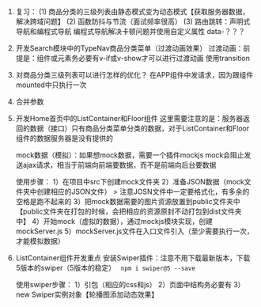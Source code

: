 1. 复习：
    (1) 商品分类的三级列表由静态模式变为动态模式【获取服务器数据，解决跨域问题】
    (2) 函数防抖与节流（面试频率很高）
    (3) 路由跳转：声明式导航和编程式导航
        编程式导航解决卡顿问题并使用自定义属性 data-？？？

2. 开发Search模块中的TypeNav商品分类菜单（过渡动画效果）
   过渡动画：前提是：组件或元素务必要有v-if或v-show才可以进行过渡动画
   使用transition

3. 对商品分类三级列表可以进行怎样的优化？
    在APP组件中发请求，因为跟组件mounted中只执行一次

4. 合并参数

5. 开发Home首页中的ListContainer和Floor组件
    这里需要注意的是：服务器返回的数据（接口）只有商品分类菜单分类的数据，对于ListContainer和Floor组件的数据服务器是没有提供的

    mock数据（模拟）：如果想mock数据，需要一个插件mockjs
    mock会阻止发送ajax请求，相当于前端向前端要数据，而不是前端向后台要数据

    使用步骤：
    1）在项目中src下创建mock文件夹
    2）准备JSON数据（mock文件夹中创建相应的JSON文件）
        > 注意JOSN文件中一定要格式化，有多余的空格是跑不起来的
    3）把mock数据需要的图片资源放置到public文件夹中【public文件夹在打包的时候，会把相应的资源原封不动打包到dist文件夹中】
    4）开始mock（虚拟的数据），通过mockjs模块实现，创建mockServer.js
    5）mockServer.js文件在入口文件引入（至少需要执行一次，才能模拟数据）

6. ListContainer组件开发重点
    安装Swiper插件：注意不用下载最新版本，下载5版本的swiper（5版本的稳定）
    ``` npm i swiper@5 --save```
    
    使用swiper步骤：
        1）引包（相应的css和js）
        2）页面中结构务必要有
        3）new Swiper实例对象【轮播图添加动态效果】



   

